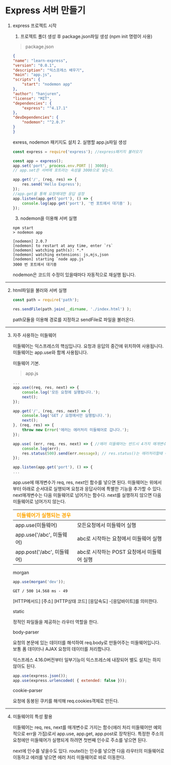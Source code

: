 # Express 서버 만들기

1. express 프로젝트 시작

    1. 프로젝트 폴더 생성 후 package.json파일 생성 (npm init 명령어 사용)
    > package.json
    ``` json
    {
    "name": "learn-express",
    "version": "0.0.1",
    "description": "익스프레스 배우기",
    "main": "app.js",
    "scripts": {
        "start": "nodemon app"
    },
    "author": "hanjuren",
    "license": "MIT",
    "dependencies": {
        "express": "^4.17.1"
    },
    "devDependencies": {
        "nodemon": "^2.0.7"
    }
    }
    ```
    exress, nodemon 패키지도 설치
    2. 실행할 app.js파일 생성
    ``` js
    const express = require('express'); //express패키지 불러오기

    const app = express();
    app.set('port', process.env.PORT || 3000); 
    // app.set은 서버에 포트라는 속성을 3000으로 넣는다.

    app.get('/', (req, res) => {
        res.send('Hello Express');
    });
    //app.get을 통해 요청에대한 응답 설정
    app.listen(app.get('port'), () => {
        console.log(app.get('port'), '번 포트에서 대기중' );
    });
    ```
    3. nodemon을 이용해 서버 실행
    ```
    npm start
    > nodemon app

    [nodemon] 2.0.7
    [nodemon] to restart at any time, enter `rs`
    [nodemon] watching path(s): *.*
    [nodemon] watching extensions: js,mjs,json
    [nodemon] starting `node app.js`
    3000 번 포트에서 대기중
    ```
    nodemon은 코드의 수정이 있을때마다 자동적으로 재실행 됩니다.
---
2. html파일을 불러와 서버 실행

    ```js
    const path = require('path');
    ```
    ```js
    res.sendFile(path.join(__dirname, './index.html') );
    ```
    path모듈을 이용해 경로를 지정하고 sendFile로 파일을 불러온다.
---
3. 자주 사용하는 미들웨어

    미들웨어는 익스프레스의 핵심입니다. 요청과 응답의 중간에 위치하여 사용됩니다.  
    미들웨어는 app.use와 함께 사용됩니다. 

    미들웨어 기본.
    > app.js
    ```js
    ...
    app.use((req, res, next) => {
        console.log('모든 요청에 실행됩니다.');
        next();
    });

    app.get('/', (req, res, next) => {
        console.log('GET / 요청에서만 실행됩니다.');
        next();
    }, (req, res) => {
        throw new Error('에러는 에러처리 미들웨어로 갑니다.');
    });

    app.use( (err, req, res, next) => { //에러 미들웨어는 반드시 4가지 매개변수를 입력해야한다.
        console.log(err);
        res.status(500).send(err.message); // res.status()는 에러처리할때 에러번호를 커스터마이징 할수있다.
    });

    app.listen(app.get('port'), () => {
    ...
    ```
    app.use에 매개변수가 req, res, next인 함수를 넣으면 된다. 미들웨어는 위에서부터 아래로 순서대로 실행되며 요청과 응답사이에 특별한 기능을 추가할 수 있다.  
    next매개변수는 다음 미들웨어로 넘어가는 함수다. next를 실행하지 않으면 다음 미들웨어로 넘어가지 않는다.

    | <span style="color:orange">미들웨어가 실행되는 경우</span> ||
    | --- | --- |
    | app.use(미들웨어) | 모든요청에서 미들웨어 실행 |
    | app.use('/abc', 미들웨어) | abc로 시작하는 요청에서 미들웨어 실행 |
    | app.post('/abc', 미들웨어) | abc로 시작하는 POST 요청에서 미들웨어 실행 |

    morgan
    ```js
    app.use(morgan('dev'));
    ```
    ```
    GET / 500 14.568 ms - 49
    ```
    [HTTP메서드] [주소] [HTTP상태 코드] [응답속도] -[응답바이트]를 의미한다.

    static

    정적인 파일들을 제공하는 라우터 역할을 한다.  

    body-parser

    요청의 본문에 있는 데이터를 해석하여 req.body로 만들어주는 미들웨어입니다.  
    보통 폼 데이터나 AJAX 요청의 데이터를 처리합니다.

    익스프레스 4.16.0버전부터 일부기능이 익스프레스에 내장되어 별도 설치는 하지 않아도 된다.

    ``` js
    app.use(express.json());
    app.use(express.urlencoded( { extended: false }));
    ```

    cookie-parser

    요청에 동봉된 쿠키를 해석해 req.cookies객체로 만든다.
---

4. 미들웨어의 특성 활용

    미들웨어는 req, res, next를 매개변수로 가지는 함수(에러 처리 미들웨어만 예외적으로 err을 가짐)로서 app.use, app.get, app.post로 장착된다. 특정한 주소의 요청에만 미들웨어가 실행되게 하려면 첫번째 인수로 주소를 넣으면 된다.

    next에 인수를 넣을수도 있다. route라는 인수를 넣으면 다음 라우터의 미들웨어로 이동하고 에러를 넣으면 에러 처리 미들웨어로 바로 이동한다.

    





